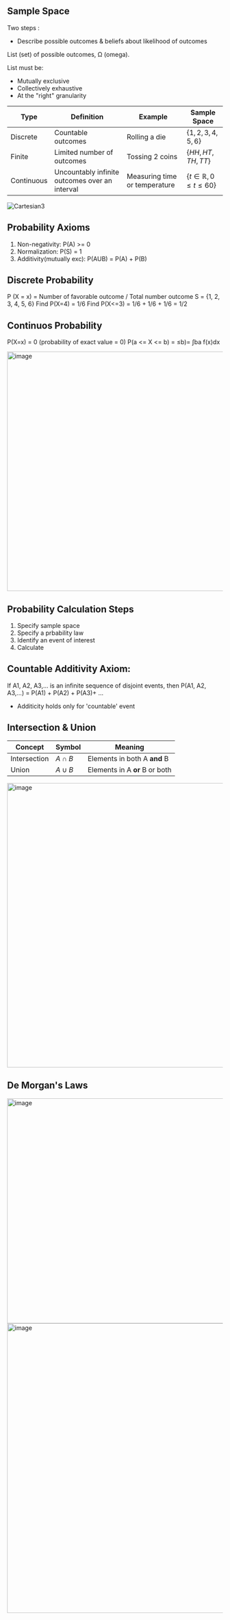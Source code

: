 ## Sample Space

Two steps :
- Describe possible outcomes & beliefs about likelihood of outcomes

List (set) of possible outcomes, Ω (omega).

List must be:
- Mutually exclusive
- Collectively exhaustive
- At the "right" granularity

  
| Type       | Definition                                     | Example                       | Sample Space                             |
| ---------- | ---------------------------------------------- | ----------------------------- | ---------------------------------------- |
| Discrete   | Countable outcomes                             | Rolling a die                 | $\{1, 2, 3, 4, 5, 6\}$                   |
| Finite     | Limited number of outcomes                     | Tossing 2 coins               | $\{HH, HT, TH, TT\}$                     |
| Continuous | Uncountably infinite outcomes over an interval | Measuring time or temperature | $\{ t \in \mathbb{R}, 0 \le t \le 60 \}$ |


![Cartesian3](https://github.com/user-attachments/assets/5fc28ac9-ce18-486b-bc9d-a7422c191c55)

## Probability Axioms
1. Non-negativity: P(A) >= 0
2. Normalization: P(S) = 1
3. Additivity(mutually exc): P(AUB) = P(A) + P(B)

## Discrete Probability
P (X = x) = Number of favorable outcome / Total number outcome
S = {1, 2, 3, 4, 5, 6} 
Find P(X=4) = 1/6
Find P(X<=3) = 1/6 + 1/6 + 1/6 = 1/2

## Continuos Probability
P(X=x) = 0 (probability of exact value = 0) 
P(a <= X <= b) = ≤b)= ∫ba f(x)dx

<img width="559" alt="image" src="https://github.com/user-attachments/assets/89df8ef0-0ca4-449d-90be-2009e612640a" />

## Probability Calculation Steps
1. Specify sample space
2. Specify a prbability law
3. Identify an event of interest
4. Calculate

## Countable Additivity Axiom:
If A1, A2, A3,... is an infinite sequence of disjoint events, 
then P(A1, A2, A3,...) = P(A1) + P(A2) + P(A3)+ ...

- Additicity holds only for 'countable' event

## Intersection & Union
| Concept      | Symbol     | Meaning                        |
| ------------ | ---------- | ------------------------------ |
| Intersection | $A \cap B$ | Elements in both A **and** B   |
| Union        | $A \cup B$ | Elements in A **or** B or both |

<img width="664" alt="image" src="https://github.com/user-attachments/assets/3cfc06f9-19a5-433b-9e0e-759566ee7f9d" />

## De Morgan's Laws
<img width="525" alt="image" src="https://github.com/user-attachments/assets/d55ae121-ad51-4e0c-8dd8-414444938c4c" />
<img width="676" alt="image" src="https://github.com/user-attachments/assets/2cf8b3c3-669f-47d7-b072-11a4d0a07337" />

